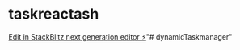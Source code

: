 # taskreactash

[Edit in StackBlitz next generation editor ⚡️](https://stackblitz.com/~/github.com/ismartash/taskreactash)"# dynamicTaskmanager" 
